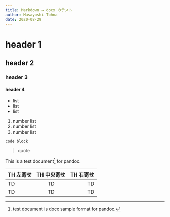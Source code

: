 ```yaml
---
title: Markdown → docx のテスト
author: Masayoshi Tohna
date: 2020-08-29
---
```


 <div style="page-break-before:always"></div>

# header 1

## header 2

### header 3

#### header 4

- list
- list
- list


1. number list
2. number list
3. number list



```
code block
```



> quote



This is a test document[^1] for pandoc.

[^1]: test document is docx sample format for pandoc.



| TH 左寄せ | TH 中央寄せ | TH 右寄せ |
| :--- | :---: | ---: |
| TD | TD | TD |
| TD | TD | TD |
